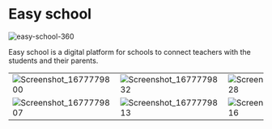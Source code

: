 # Easy school
![easy-school-360](https://user-images.githubusercontent.com/38114196/201489304-f8d30826-e2dd-402f-9d11-6238395c5c6d.png)

Easy school is a digital platform for schools to connect teachers with the students and their parents.

|       |  | |
| ----------- | ----------- | ----------- |
| ![Screenshot_1677779800](https://user-images.githubusercontent.com/38114196/222512582-ffed00c4-0def-48e3-b10d-efedd66dfdba.png)  | ![Screenshot_1677779832](https://user-images.githubusercontent.com/38114196/222512600-c1d889b5-6f38-4599-82c4-542010ca9c2c.png)     |  ![Screenshot_1677779828](https://user-images.githubusercontent.com/38114196/222512691-04f463f8-03a5-47d4-ace9-8c166f57d08c.png)
| ![Screenshot_1677779807](https://user-images.githubusercontent.com/38114196/222512631-91555b80-5a49-4566-9dec-516e0160e2a3.png)   | ![Screenshot_1677779813](https://user-images.githubusercontent.com/38114196/222512648-0ca63803-d783-463b-8160-5cb1edde4f9b.png)        | ![Screenshot_1677779816](https://user-images.githubusercontent.com/38114196/222512656-db54f890-f66e-44b1-a04d-9cbb90c3abca.png)   |![Screenshot_1677779822](https://user-images.githubusercontent.com/38114196/222512660-a3753402-e54e-4864-99f5-d63658db8d3c.png)      |
